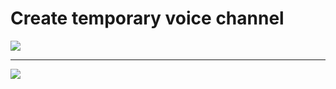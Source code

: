 # Create temporary voice channel

<img src='https://2.top4top.net/p_1330ddv261.gif'>
<hr>
<img src='https://5.top4top.net/p_13303lmn91.png'>

